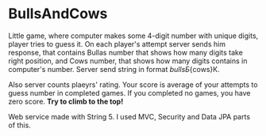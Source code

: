 # BullsAndCows

Little game, where computer makes some 4-digit number with unique digits, player tries to guess it. 
On each player's attempt server sends him response, that contains Bullas number that shows how many digits take right position,
and Cows number, that shows how many digits contains in computer's number. Server send string in format ${bulls}Б${cows}К.

Also server counts plaeyrs' rating. Your score is average of your attempts to guess number in completed games. If you completed no games,
you have zero score.  **Try to climb to the top!**

Web service made with String 5. I used MVC, Security and Data JPA parts of this.
